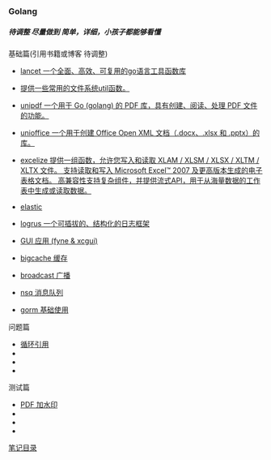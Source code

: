 ### Golang

##### 待调整 尽量做到 简单，详细，小孩子都能够看懂

基础篇(引用书籍或博客 待调整)


- [lancet 一个全面、高效、可复用的go语言工具函数库](https://github.com/duke-git/lancet/blob/main/README_zh-CN.md)


- [提供一些常用的文件系统util函数。](https://pkg.go.dev/github.com/gookit/goutil/fsutil)

- [unipdf 一个用于 Go (golang) 的 PDF 库，具有创建、阅读、处理 PDF 文件的功能。](https://github.com/unidoc/unipdf)

- [unioffice 一个用于创建 Office Open XML 文档（.docx、.xlsx 和 .pptx）的库。](https://github.com/unidoc/unioffice)

- [excelize 提供一组函数，允许您写入和读取 XLAM / XLSM / XLSX / XLTM / XLTX 文件。 支持读取和写入 Microsoft Excel™ 2007 及更高版本生成的电子表格文档。 高兼容性支持复杂组件，并提供流式API，用于从海量数据的工作表中生成或读取数据。](https://github.com/qax-os/excelize)

- [elastic](https://github.com/olivere/elastic)

- [logrus 一个可插拔的、结构化的日志框架](https://github.com/sirupsen/logrus)

- [GUI 应用 (fyne & xcgui)](./base/gui/reademe.md)

- [bigcache 缓存](./base/bigcache/)
- [broadcast 广播](./base/broadcast/)
- [nsq 消息队列](./base/nsq/)
- [gorm 基础使用](./base/gorm_server/)

问题篇

- [循环引用](./questionWithAnswer/circularReference/readme.md)
- []()
- []()
- []()

测试篇

- [PDF 加水印](./test/pdfWatermark/Reamde.md)
- []()
- []()
- []()

[笔记目录](../../README.md)
